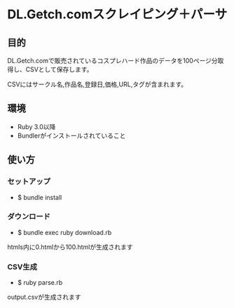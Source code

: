 # DL.Getch.comスクレイピング＋パーサ

## 目的

DL.Getch.comで販売されているコスプレハード作品のデータを100ページ分取得し、CSVとして保存します。

CSVにはサークル名,作品名,登録日,価格,URL,タグが含まれます。

## 環境

- Ruby 3.0以降
- Bundlerがインストールされていること

## 使い方

### セットアップ

- $ bundle install

### ダウンロード

- $ bundle exec ruby download.rb

htmls内に0.htmlから100.htmlが生成されます

### CSV生成

- $ ruby parse.rb

output.csvが生成されます
